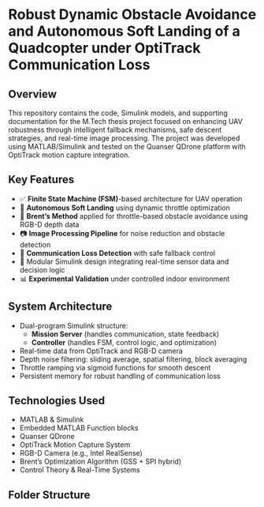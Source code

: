 # Robust Dynamic Obstacle Avoidance and Autonomous Soft Landing of a Quadcopter under OptiTrack Communication Loss

## Overview

This repository contains the code, Simulink models, and supporting documentation for the M.Tech thesis project focused on enhancing UAV robustness through intelligent fallback mechanisms, safe descent strategies, and real-time image processing. The project was developed using MATLAB/Simulink and tested on the Quanser QDrone platform with OptiTrack motion capture integration.

## Key Features

- ✅ **Finite State Machine (FSM)**-based architecture for UAV operation
- 🎯 **Autonomous Soft Landing** using dynamic throttle optimization
- 🧠 **Brent’s Method** applied for throttle-based obstacle avoidance using RGB-D depth data
- 📷 **Image Processing Pipeline** for noise reduction and obstacle detection
- 📡 **Communication Loss Detection** with safe fallback control
- 🧩 Modular Simulink design integrating real-time sensor data and decision logic
- 📊 **Experimental Validation** under controlled indoor environment

## System Architecture

- Dual-program Simulink structure:
  - **Mission Server** (handles communication, state feedback)
  - **Controller** (handles FSM, control logic, and optimization)
- Real-time data from OptiTrack and RGB-D camera
- Depth noise filtering: sliding average, spatial filtering, block averaging
- Throttle ramping via sigmoid functions for smooth descent
- Persistent memory for robust handling of communication loss

## Technologies Used

- MATLAB & Simulink
- Embedded MATLAB Function blocks
- Quanser QDrone
- OptiTrack Motion Capture System
- RGB-D Camera (e.g., Intel RealSense)
- Brent’s Optimization Algorithm (GSS + SPI hybrid)
- Control Theory & Real-Time Systems

## Folder Structure

